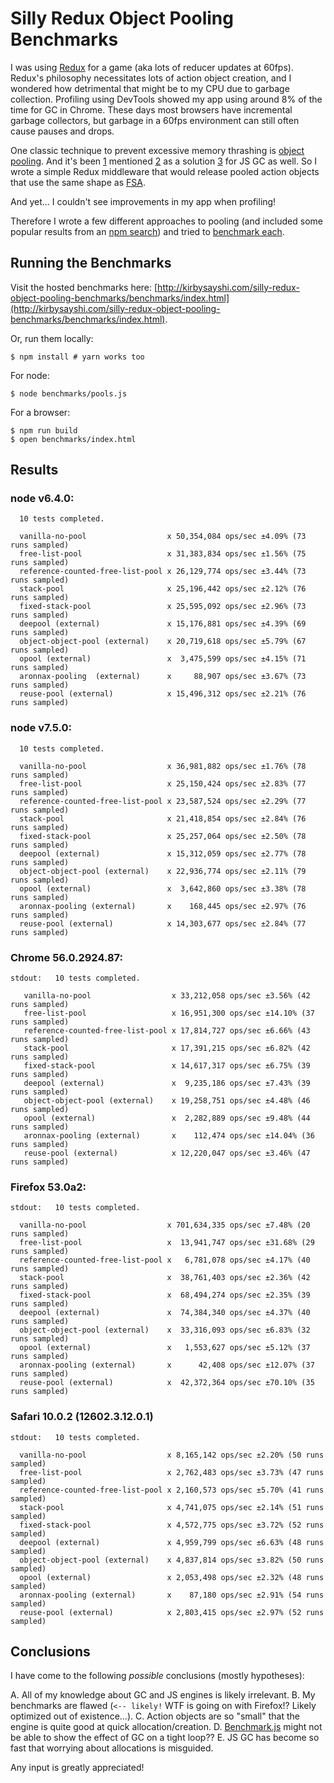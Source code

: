 Silly Redux Object Pooling Benchmarks
=====================================

I was using [Redux](https://github.com/reactjs/redux) for a game (aka lots of reducer updates at 60fps). Redux's philosophy necessitates lots of action object creation, and I wondered how detrimental that might be to my CPU due to garbage collection. Profiling using DevTools showed my app using around 8% of the time for GC in Chrome. These days most browsers have incremental garbage collectors, but garbage in a 60fps environment can still often cause pauses and drops.

One classic technique to prevent excessive memory thrashing is [object pooling](http://gameprogrammingpatterns.com/object-pool.html). And it's been [1][1] mentioned [2][2] as a solution [3][3] for JS GC as well. So I wrote a simple Redux middleware that would release pooled action objects that use the same shape as [FSA](https://github.com/acdlite/flux-standard-action).

And yet... I couldn't see improvements in my app when profiling!

Therefore I wrote a few different approaches to pooling (and included some popular results from an [npm search](https://www.npmjs.com/search?q=object+pool)) and tried to [benchmark each](/benchmarks/pools.js).

Running the Benchmarks
----------------------

Visit the hosted benchmarks here: [http://kirbysayshi.com/silly-redux-object-pooling-benchmarks/benchmarks/index.html](http://kirbysayshi.com/silly-redux-object-pooling-benchmarks/benchmarks/index.html).

Or, run them locally:

```
$ npm install # yarn works too
```

For node:

```
$ node benchmarks/pools.js
```

For a browser:

```
$ npm run build
$ open benchmarks/index.html
```

Results
-------

### node v6.4.0:

```
  10 tests completed.

  vanilla-no-pool                  x 50,354,084 ops/sec ±4.09% (73 runs sampled)
  free-list-pool                   x 31,383,834 ops/sec ±1.56% (75 runs sampled)
  reference-counted-free-list-pool x 26,129,774 ops/sec ±3.44% (73 runs sampled)
  stack-pool                       x 25,196,442 ops/sec ±2.12% (76 runs sampled)
  fixed-stack-pool                 x 25,595,092 ops/sec ±2.96% (73 runs sampled)
  deepool (external)               x 15,176,881 ops/sec ±4.39% (69 runs sampled)
  object-object-pool (external)    x 20,719,618 ops/sec ±5.79% (67 runs sampled)
  opool (external)                 x  3,475,599 ops/sec ±4.15% (71 runs sampled)
  aronnax-pooling  (external)      x     88,907 ops/sec ±3.67% (73 runs sampled)
  reuse-pool (external)            x 15,496,312 ops/sec ±2.21% (76 runs sampled)
```

### node v7.5.0:

```
  10 tests completed.

  vanilla-no-pool                  x 36,981,882 ops/sec ±1.76% (78 runs sampled)
  free-list-pool                   x 25,150,424 ops/sec ±2.83% (77 runs sampled)
  reference-counted-free-list-pool x 23,587,524 ops/sec ±2.29% (77 runs sampled)
  stack-pool                       x 21,418,854 ops/sec ±2.84% (76 runs sampled)
  fixed-stack-pool                 x 25,257,064 ops/sec ±2.50% (78 runs sampled)
  deepool (external)               x 15,312,059 ops/sec ±2.77% (78 runs sampled)
  object-object-pool (external)    x 22,936,774 ops/sec ±2.11% (79 runs sampled)
  opool (external)                 x  3,642,860 ops/sec ±3.38% (78 runs sampled)
  aronnax-pooling (external)       x    168,445 ops/sec ±2.97% (76 runs sampled)
  reuse-pool (external)            x 14,303,677 ops/sec ±2.84% (77 runs sampled)
```

### Chrome 56.0.2924.87:

```
stdout:   10 tests completed.

   vanilla-no-pool                  x 33,212,058 ops/sec ±3.56% (42 runs sampled)
   free-list-pool                   x 16,951,300 ops/sec ±14.10% (37 runs sampled)
   reference-counted-free-list-pool x 17,814,727 ops/sec ±6.66% (43 runs sampled)
   stack-pool                       x 17,391,215 ops/sec ±6.82% (42 runs sampled)
   fixed-stack-pool                 x 14,617,317 ops/sec ±6.75% (39 runs sampled)
   deepool (external)               x  9,235,186 ops/sec ±7.43% (39 runs sampled)
   object-object-pool (external)    x 19,258,751 ops/sec ±4.48% (46 runs sampled)
   opool (external)                 x  2,282,889 ops/sec ±9.48% (44 runs sampled)
   aronnax-pooling (external)       x    112,474 ops/sec ±14.04% (36 runs sampled)
   reuse-pool (external)            x 12,220,047 ops/sec ±3.46% (47 runs sampled)
```

### Firefox 53.0a2:

```
stdout:   10 tests completed.

  vanilla-no-pool                  x 701,634,335 ops/sec ±7.48% (20 runs sampled)
  free-list-pool                   x  13,941,747 ops/sec ±31.68% (29 runs sampled)
  reference-counted-free-list-pool x   6,781,078 ops/sec ±4.17% (40 runs sampled)
  stack-pool                       x  38,761,403 ops/sec ±2.36% (42 runs sampled)
  fixed-stack-pool                 x  68,494,274 ops/sec ±2.35% (39 runs sampled)
  deepool (external)               x  74,384,340 ops/sec ±4.37% (40 runs sampled)
  object-object-pool (external)    x  33,316,093 ops/sec ±6.83% (32 runs sampled)
  opool (external)                 x   1,553,627 ops/sec ±5.12% (37 runs sampled)
  aronnax-pooling (external)       x      42,408 ops/sec ±12.07% (37 runs sampled)
  reuse-pool (external)            x  42,372,364 ops/sec ±70.10% (35 runs sampled)
```

### Safari 10.0.2 (12602.3.12.0.1)

```
stdout:   10 tests completed.

  vanilla-no-pool                  x 8,165,142 ops/sec ±2.20% (50 runs sampled)
  free-list-pool                   x 2,762,483 ops/sec ±3.73% (47 runs sampled)
  reference-counted-free-list-pool x 2,160,573 ops/sec ±5.70% (41 runs sampled)
  stack-pool                       x 4,741,075 ops/sec ±2.14% (51 runs sampled)
  fixed-stack-pool                 x 4,572,775 ops/sec ±3.72% (52 runs sampled)
  deepool (external)               x 4,959,799 ops/sec ±6.63% (48 runs sampled)
  object-object-pool (external)    x 4,837,814 ops/sec ±3.82% (50 runs sampled)
  opool (external)                 x 2,053,498 ops/sec ±2.32% (48 runs sampled)
  aronnax-pooling (external)       x    87,180 ops/sec ±2.91% (54 runs sampled)
  reuse-pool (external)            x 2,803,415 ops/sec ±2.97% (52 runs sampled)
```

Conclusions
-----------

I have come to the following _possible_ conclusions (mostly hypotheses):

A. All of my knowledge about GC and JS engines is likely irrelevant.
B. My benchmarks are flawed (`<-- likely!` WTF is going on with Firefox!? Likely optimized out of existence...).
C. Action objects are so "small" that the engine is quite good at quick allocation/creation.
D. [Benchmark.js](https://github.com/bestiejs/benchmark.js) might not be able to show the effect of GC on a tight loop??
E. JS GC has become so fast that worrying about allocations is misguided.

Any input is greatly appreciated!

[1]: https://www.html5rocks.com/en/tutorials/speed/static-mem-pools/
[2]: http://buildnewgames.com/garbage-collector-friendly-code/
[3]: http://radar.oreilly.com/2013/10/the-joys-of-static-memory-javascript.html